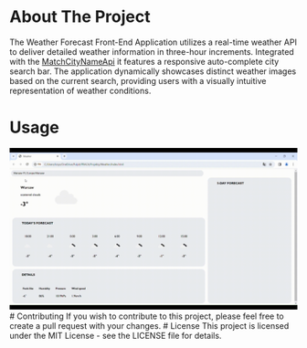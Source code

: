# About The Project
The Weather Forecast Front-End Application utilizes a real-time weather API 
to deliver detailed weather information in three-hour increments. Integrated 
with the [MatchCityNameApi](https://github.com/KrzysztofTybinka/MatchCityNameApi) it features a responsive auto-complete city search bar. 
The application dynamically showcases distinct weather images based on the current 
search, providing users with a visually intuitive representation of weather conditions. 
# Usage
<img src="content/presentation.gif">
# Contributing
If you wish to contribute to this project, please feel free to create a pull request with your changes.
# License
This project is licensed under the MIT License - see the LICENSE file for details.

